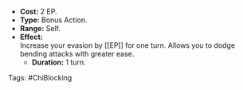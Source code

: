 - **Cost:** 2 EP.
- **Type:** Bonus Action.
- **Range:** Self.
- **Effect:**  
    Increase your evasion by [[EP]] for one turn. Allows you to dodge bending attacks with greater ease.
    - **Duration:** 1 turn.

Tags:
#ChiBlocking

